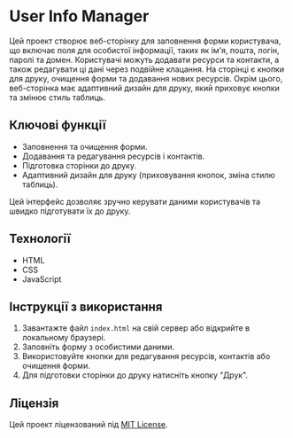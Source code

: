 # User Info Manager

Цей проект створює веб-сторінку для заповнення форми користувача, що включає поля для особистої інформації, таких як ім'я, пошта, логін, паролі та домен. Користувачі можуть додавати ресурси та контакти, а також редагувати ці дані через подвійне клацання. На сторінці є кнопки для друку, очищення форми та додавання нових ресурсів. Окрім цього, веб-сторінка має адаптивний дизайн для друку, який приховує кнопки та змінює стиль таблиць.

## Ключові функції

- Заповнення та очищення форми.
- Додавання та редагування ресурсів і контактів.
- Підготовка сторінки до друку.
- Адаптивний дизайн для друку (приховування кнопок, зміна стилю таблиць).
  
Цей інтерфейс дозволяє зручно керувати даними користувачів та швидко підготувати їх до друку.

## Технології

- HTML
- CSS
- JavaScript

## Інструкції з використання

1. Завантажте файл `index.html` на свій сервер або відкрийте в локальному браузері.
2. Заповніть форму з особистими даними.
3. Використовуйте кнопки для редагування ресурсів, контактів або очищення форми.
4. Для підготовки сторінки до друку натисніть кнопку "Друк".

## Ліцензія

Цей проект ліцензований під [MIT License](LICENSE).
